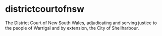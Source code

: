 # districtcourtofnsw
The District Court of New South Wales, adjudicating and serving justice to the people of Warrigal and by extension, the City of Shellharbour.
